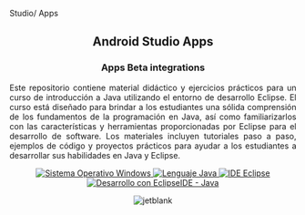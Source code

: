 Studio/ Apps <p align="center">
    <h2 align="center">Android Studio Apps</h2>
    <h3 align="center">Apps Beta integrations</h3>
</p>

<div class="contenedor deslizante" style="ancho: 70%; margen: auto;">

 <p align="justify">Este repositorio contiene material didáctico y ejercicios prácticos para un curso de introducción a Java utilizando el entorno de desarrollo Eclipse. El curso está diseñado para brindar a los estudiantes una sólida comprensión de los fundamentos de la programación en Java, así como familiarizarlos con las características y herramientas proporcionadas por Eclipse para el desarrollo de software. Los materiales incluyen tutoriales paso a paso, ejemplos de código y proyectos prácticos para ayudar a los estudiantes a desarrollar sus habilidades en Java y Eclipse.</p>
  <p align="center">
     <a href="#">
            <img src="https://img.shields.io/badge/Sistema%20Operativo-Windows-blue?style=for-the-badge&logo=windows" alt="Sistema Operativo Windows">
        </a>
        <a href="#">
            <img src="https://img.shields.io/badge/Lenguaje-Java-red?style=for-the-badge&logo=java" alt="Lenguaje Java">
        </a>
        <a href="#">
            <img src="https://img.shields.io/badge/IDE-¿Eclipse-purple?style=for-the-badge&logo=eclipse" alt="IDE Eclipse">
        </a>
        <a href="#">
            <img src="https://img.shields.io/badge/Desarrollo%20con%20EclipseIDE%20-Java%20-amarillo?style=for-the-badge&logo=eclipse" alt="Desarrollo con EclipseIDE - Java">
        </a>
    </p>
</div>

<div align="center">

![jetblank](https://github.com/cano696969/Lab-IIntelliJ-Apps/assets/158393938/f0633db9-d953-4be6-95ca-abe23f2ba509)
